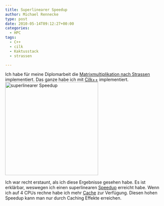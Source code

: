 ```yaml
---
title: Superlinearer Speedup
author: Michael Rennecke
type: post
date: 2010-05-14T09:12:27+00:00
categories:
  - HPC
tags:
  - C++
  - cilk
  - Kaktusstack
  - strassen

---
```

Ich habe f&uuml;r meine Diplomarbeit die [Matrixmultiplikation nach Strassen][1] implementiert. Das ganze habe ich mit [Cilk++][2] implementiert.<a href="http://0rpheus.net/uploads/2010/05/strassen-results.png" rel="lightbox[2422]"><img src="http://0rpheus.net/uploads/2010/05/strassen-results-300x300.png" alt="superlinearer Speedup" title="Speedup von Matrixmultiplikation nach Strassen" width="300" height="300" class="aligncenter size-medium wp-image-2432" srcset="http://0rpheus.net/uploads/2010/05/strassen-results-300x300.png 300w, http://0rpheus.net/uploads/2010/05/strassen-results-150x150.png 150w, http://0rpheus.net/uploads/2010/05/strassen-results.png 600w" sizes="(max-width: 300px) 100vw, 300px" /></a>

Ich war recht erstaunt, als ich diese Ergebnisse gesehen habe. Es ist erkl&auml;rbar, weswegen ich einen superlinearen [Speedup][3] erreicht habe. Wenn ich auf 4 CPUs rechne habe ich mehr [Cache][4] zur Verf&uuml;gung. Diesen hohen Speedup kann man nur durch Caching Effekte erreichen.

 [1]: http://de.wikipedia.org/wiki/Strassen-Algorithmus
 [2]: http://en.wikipedia.org/wiki/Cilk
 [3]: http://de.wikipedia.org/wiki/Speedup
 [4]: http://de.wikipedia.org/wiki/Cache